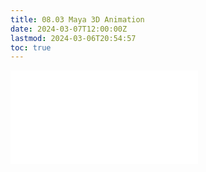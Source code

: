 ```yaml
---
title: 08.03 Maya 3D Animation
date: 2024-03-07T12:00:00Z
lastmod: 2024-03-06T20:54:57
toc: true
---
```


![Link to included file content](../../../../3d-modeling/maya/3d-animation-maya.md)
